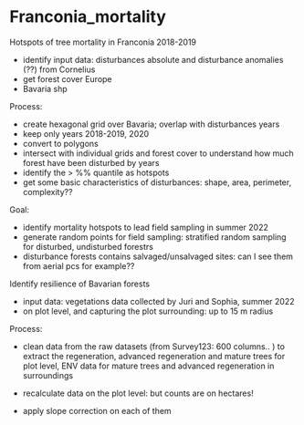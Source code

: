 # Franconia_mortality

Hotspots of tree mortality in Franconia 2018-2019

- identify input data: disturbances absolute and disturbance anomalies (??) from Cornelius
- get forest cover Europe
- Bavaria shp

Process:

- create hexagonal grid over Bavaria; overlap with disturbances years
- keep only years 2018-2019, 2020
- convert to polygons
- intersect with individual grids and forest cover to understand how much forest have been disturbed by years
- identify the > %% quantile as hotspots
- get some basic characteristics of disturbances: shape, area, perimeter, complexity??


Goal: 

- identify mortality hotspots to lead field sampling in summer 2022
- generate random points for field sampling: stratified random sampling for disturbed, undisturbed forestrs
- disturbance forests contains salvaged/unsalvaged sites: can I see them from aerial pcs for example??


Identify resilience of Bavarian forests

- input data: vegetations data collected by Juri and Sophia, summer 2022
- on plot level, and capturing the plot surrounding: up to 15 m radius


Process:
- clean data from the raw datasets (from Survey123: 600 columns.. ) to extract the regeneration, advanced regeneration and mature trees for plot level, 
ENV data for mature trees and advanced regeneration in surroundings

- recalculate data on the plot level: but counts are on hectares! 
- apply slope correction on each of them
